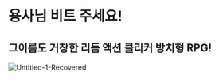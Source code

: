 # 용사님 비트 주세요!
## 그이름도 거창한 리듬 액션 클리커 방치형 RPG!
![Untitled-1-Recovered](https://user-images.githubusercontent.com/64309783/125045664-30ba3700-e0d8-11eb-9465-542f80bcc7b0.png)
